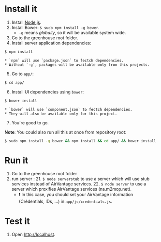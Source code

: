 Install it
==========================
1. Install [Node.js](http://nodejs.org/).
2. Install Bower: `$ sudo npm install -g bower`.
    * `-g` means _globally_, so it will be available system wide.
3. Go to the greenhouse root folder.
4. Install server application dependencies:
```bash
$ npm install
```

    * `npm` will use `package.json` to fectch dependencies.
    * Without `-g`, packages will be available only from this projects.
5. Go to `app/`:
```bash
$ cd app/
```
6. Install UI dependencies using `bower`:
```bash
$ bower install
```

    * `bower` will use `component.json` to fectch dependencies.
    * They will also be available only for this project.
7. You're good to go.

__Note__: You could also run all this at once from repository root:
```bash
$ sudo npm install -g bower && npm install && cd app/ && bower install && cd ..
```

Run it
==========================
1. Go to the greenhouse root folder
2. run server :
   21. `$ node serverstub` to use a server which will use stub services instead of AirVantage services.
   22. `$ node server` to use a server which proxifies AirVantage services (na.m2mop.net).
      * :heavy_exclamation_mark: In this case, you should set your AirVantage information (Crédentials, IDs, ...) in `app/js/credentials.js`.
                          
Test it
==========================
1. Open [http://localhost](http://localhost).
